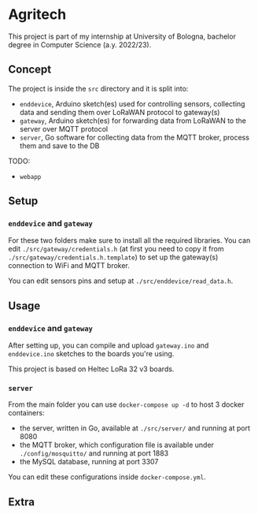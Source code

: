 # Agritech

This project is part of my internship at University of Bologna, bachelor degree in Computer Science (a.y. 2022/23).

## Concept
The project is inside the `src` directory and it is split into:
 - `enddevice`, Arduino sketch(es) used for controlling sensors, collecting data and sending them over LoRaWAN protocol to gateway(s)
 - `gateway`, Arduino sketch(es) for forwarding data from LoRaWAN to the server over MQTT protocol
 - `server`, Go software for collecting data from the MQTT broker, process them and save to the DB
 
 TODO:
 - `webapp`

## Setup
### `enddevice` and `gateway`
For these two folders make sure to install all the required libraries. You can edit `./src/gateway/credentials.h` (at first you need to copy it from `./src/gateway/credentials.h.template`) to set up the gateway(s) connection to WiFi and MQTT broker. 

You can edit sensors pins and setup at `./src/enddevice/read_data.h`.

## Usage
### `enddevice` and `gateway`
After setting up, you can compile and upload `gateway.ino` and `enddevice.ino` sketches to the boards you're using.

This project is based on Heltec LoRa 32 v3 boards.

### `server`
From the main folder you can use `docker-compose up -d` to host 3 docker containers:
 - the server, written in Go, available at `./src/server/` and running at port 8080
 - the MQTT broker, which configuration file is available under `./config/mosquitto/` and running at port 1883
 - the MySQL database, running at port 3307

You can edit these configurations inside `docker-compose.yml`.

## Extra
